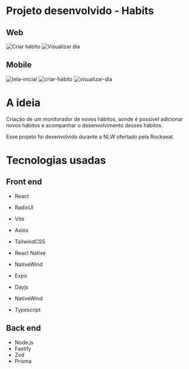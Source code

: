 # Projeto desenvolvido - Habits 

## Web
![Criar hábito](https://user-images.githubusercontent.com/91674018/215812884-7aa3e983-5b71-48a7-91a5-32e68c44d9f2.PNG)
![Visualizar dia](https://user-images.githubusercontent.com/91674018/215812891-383bb481-b6fe-46a4-a27a-d48da68d9c34.PNG)

## Mobile 
 ![tela-inicial](https://user-images.githubusercontent.com/91674018/215804830-b8ad85a2-f197-435a-81a1-1c39d2c67fd2.png)
 ![criar-hábito](https://user-images.githubusercontent.com/91674018/215804820-9c265bf8-f4ed-46a7-beff-5caad9e619c9.png)
 ![visualizar-dia](https://user-images.githubusercontent.com/91674018/215804833-9b07e986-854b-45f4-9343-81e2f67b5374.png)
 
# A ideia
Criação de um monitorador de novos hábitos, aonde é possivel adicionar novos hábitos e acompanhar o desenvolvimento desses hábitos. 

Esse projeto foi desenvolvido durante a NLW ofertado pela Rockseat. 

# Tecnologias usadas
## Front end
 - React
 - RadixUI
 - Vite
 - Axios
 - TailwindCSS
 
 - React Native
 - NativeWind
 - Expo
 - Dayjs
 - NativeWind
 - Typescript
 
 ## Back end
 - Node.js 
 - Fastify
 - Zod
 - Prisma
